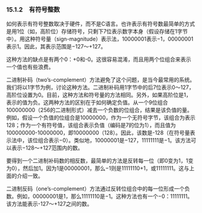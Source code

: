 ### 15.1.2　有符号整数

如何表示有符号整数取决于硬件，而不是C语言。也许表示有符号数最简单的方式是用1位（如，高阶位）存储符号，只剩下7位表示数字本身（假设存储在1字节中）。用这种符号量（sign-magnitude）表示法，10000001表示−1，00000001表示1。因此，其表示范围是−127～+127。

这种方法的缺点是有两个0：+0和-0。这很容易混淆，而且用两个位组合来表示一个值也有些浪费。

二进制补码（two’s-complement）方法避免了这个问题，是当今最常用的系统。我们将以1字节为例，讨论这种方法。二进制补码用1字节中的后7位表示0～127，高阶位设置为0。目前，这种方法和符号量的方法相同。另外，如果高阶位是1，表示的值为负。这两种方法的区别在于如何确定负值。从一个9位组合100000000（256的二进制形式）减去一个负数的位组合，结果是该负值的量。例如，假设一个负值的位组合是10000000，作为一个无符号字节，该组合为表示128；作为一个有符号值，该组合表示负值（编码是7的位为1），而且值为100000000-10000000，即10000000（128）。因此，该数是-128（在符号量表示法中，该位组合表示−0）。类似地，10000001是−127，11111111是−1。该方法可以表示−128～+127范围内的数。

要得到一个二进制补码数的相反数，最简单的方法是反转每一位（即0变为1，1变为0），然后加1。因为1是00000001，那么−1则是11111110+1，或11111111。这与上面的介绍一致。

二进制反码（one’s-complement）方法通过反转位组合中的每一位形成一个负数。例如，00000001是1，那么11111110是−1。这种方法也有一个−0：11111111。该方法能表示-127～+127之间的数。

